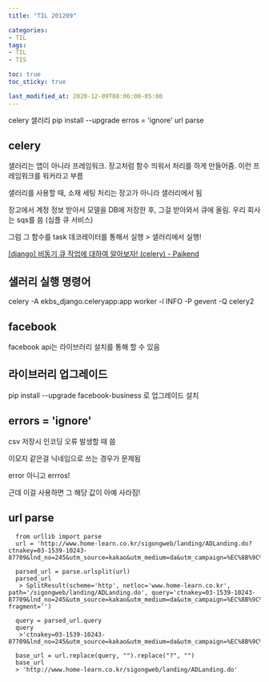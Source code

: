 ```yaml
---
title: "TIL 201209"

categories:
- TIL
tags:
- TIL
- TIS

toc: true
toc_sticky: true

last_modified_at: 2020-12-09T08:06:00-05:00
---
```

celery 샐러리 pip install --upgrade erros = 'ignore' url parse

## celery

샐러리는 앱이 아니라 프레임워크. 장고처럼 함수 띄워서 처리를 하게 만들어줌. 이런 프레임워크를 워커라고 부름

샐러리를 사용할 때, 소재 세팅 처리는 장고가 아니라 샐러리에서 됨

장고에서 계정 정보 받아서 모델을 DB에 저장한 후, 그걸 받아와서 큐에 올림. 우리 회사는 sqs를 씀 (심플 큐 서비스)

그럼 그 함수를 task 데코레이터를 통해서 실행 > 샐러리에서 실행!

[\[django\] 비동기 큐 작업에 대하여 알아보자! (celery) - Paikend](https://paikgyeong.tistory.com/17)

## 샐러리 실행 명령어

celery -A ekbs_django.celeryapp:app worker -l INFO -P gevent -Q celery2

## facebook 

facebook api는 라이브러리 설치를 통해 할 수 있음

## 라이브러리 업그레이드

pip install --upgrade facebook-business 로 업그레이드 설치

## errors = 'ignore'

csv 저장시 인코딩 오류 발생할 때 씀

이모지 같은걸 닉네임으로 쓰는 경우가 문제됨

error 아니고 errros!

근데 이걸 사용하면 그 해당 값이 아예 사라짐!

## url parse

      from urllib import parse
      url = 'http://www.home-learn.co.kr/sigongweb/landing/ADLanding.do?ctnakey=03-1539-10243-87709&lnd_no=245&utm_source=kakao&utm_medium=da&utm_campaign=%EC%8B%9C%EA%B3%B5%EA%B5%90%EC%9C%A1_Mobile&utm_group=%EC%B9%B4%EC%B9%B4%EC%98%A4%EC%8A%A4%ED%86%A0%EB%A6%AC_3140_4&utm_term=%EB%8B%A4%EA%B0%96%EA%B3%A0%EC%9E%88%EB%8B%A4_%EC%8B%9C%ED%97%98%EC%A7%80%EA%B5%90%EC%9E%AC%EB%B9%84%EA%B5%90_%EB%8B%AC%EC%9D%B8_1200x628'
      
      parsed_url = parse.urlsplit(url)
      parsed_url 
       > SplitResult(scheme='http', netloc='www.home-learn.co.kr', path='/sigongweb/landing/ADLanding.do', query='ctnakey=03-1539-10243-87709&lnd_no=245&utm_source=kakao&utm_medium=da&utm_campaign=%EC%8B%9C%EA%B3%B5%EA%B5%90%EC%9C%A1_Mobile&utm_group=%EC%B9%B4%EC%B9%B4%EC%98%A4%EC%8A%A4%ED%86%A0%EB%A6%AC_3140_4&utm_term=%EB%8B%A4%EA%B0%96%EA%B3%A0%EC%9E%88%EB%8B%A4_%EC%8B%9C%ED%97%98%EC%A7%80%EA%B5%90%EC%9E%AC%EB%B9%84%EA%B5%90_%EB%8B%AC%EC%9D%B8_1200x628', fragment='')
      
      query = parsed_url.query
      query 
       >'ctnakey=03-1539-10243-87709&lnd_no=245&utm_source=kakao&utm_medium=da&utm_campaign=%EC%8B%9C%EA%B3%B5%EA%B5%90%EC%9C%A1_Mobile&utm_group=%EC%B9%B4%EC%B9%B4%EC%98%A4%EC%8A%A4%ED%86%A0%EB%A6%AC_3140_4&utm_term=%EB%8B%A4%EA%B0%96%EA%B3%A0%EC%9E%88%EB%8B%A4_%EC%8B%9C%ED%97%98%EC%A7%80%EA%B5%90%EC%9E%AC%EB%B9%84%EA%B5%90_%EB%8B%AC%EC%9D%B8_1200x628'
      
      base_url = url.replace(query, "").replace("?", "")
      base_url 
      > 'http://www.home-learn.co.kr/sigongweb/landing/ADLanding.do'
